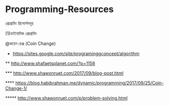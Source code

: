 # Programming-Resources
প্রোগ্রামিং রিসোর্সসমূহ

(1)ডাইনামিক প্রোগ্রামিং
 
 @কয়েন চেঞ্জ (Coin Change)
* https://sites.google.com/site/programinggconcept/algorithm

** http://www.shafaetsplanet.com/?p=1158

*** http://www.shawonruet.com/2017/09/blog-post.html

**** https://blog.habibrahman.me/dynamic/programming/2017/09/25/Coin-Change-1/

***** http://www.shawonruet.com/p/problem-solving.html


